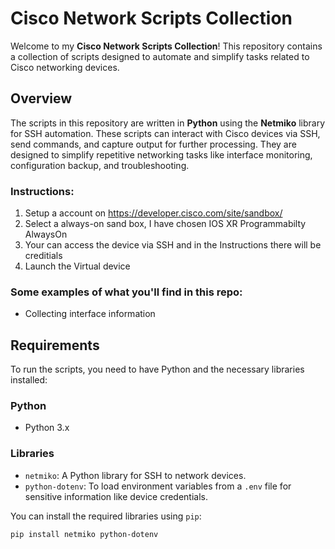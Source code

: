 # Cisco Network Scripts Collection

Welcome to my **Cisco Network Scripts Collection**! This repository contains a collection of scripts designed to automate and simplify tasks related to Cisco networking devices. 

## Overview

The scripts in this repository are written in **Python** using the **Netmiko** library for SSH automation. These scripts can interact with Cisco devices via SSH, send commands, and capture output for further processing. They are designed to simplify repetitive networking tasks like interface monitoring, configuration backup, and troubleshooting.

### Instructions: 
1) Setup a account on https://developer.cisco.com/site/sandbox/
2) Select a always-on sand box, I have chosen IOS XR Programmabilty AlwaysOn
3) Your can access the device via SSH and in the Instructions there will be creditials
4) Launch the Virtual device

### Some examples of what you'll find in this repo:
- Collecting interface information 

## Requirements

To run the scripts, you need to have Python and the necessary libraries installed:

### Python
- Python 3.x

### Libraries
- `netmiko`: A Python library for SSH to network devices.
- `python-dotenv`: To load environment variables from a `.env` file for sensitive information like device credentials.

You can install the required libraries using `pip`:

```bash
pip install netmiko python-dotenv
